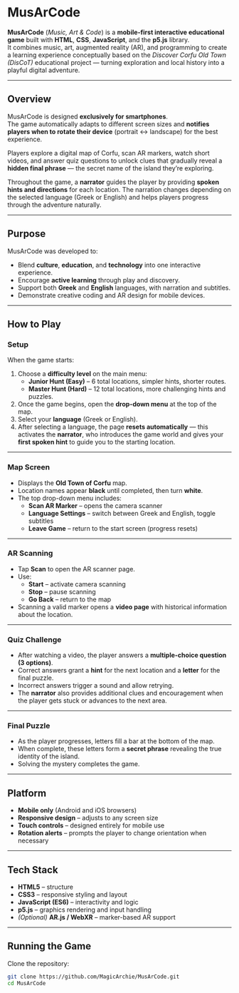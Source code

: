 # MusArCode  

**MusArCode** (*Music, Art & Code*) is a **mobile-first interactive educational game** built with **HTML**, **CSS**, **JavaScript**, and the **p5.js** library.  
It combines music, art, augmented reality (AR), and programming to create a learning experience conceptually based on the *Discover Corfu Old Town (DisCoT)* educational project — turning exploration and local history into a playful digital adventure.

---

## Overview  

MusArCode is designed **exclusively for smartphones**.  
The game automatically adapts to different screen sizes and **notifies players when to rotate their device** (portrait ↔ landscape) for the best experience.  

Players explore a digital map of Corfu, scan AR markers, watch short videos, and answer quiz questions to unlock clues that gradually reveal a **hidden final phrase** — the secret name of the island they’re exploring.  

Throughout the game, a **narrator** guides the player by providing **spoken hints and directions** for each location. The narration changes depending on the selected language (Greek or English) and helps players progress through the adventure naturally.

---

## Purpose  

MusArCode was developed to:  
- Blend **culture**, **education**, and **technology** into one interactive experience.  
- Encourage **active learning** through play and discovery.  
- Support both **Greek** and **English** languages, with narration and subtitles.  
- Demonstrate creative coding and AR design for mobile devices.  

---

## How to Play  

### Setup  
When the game starts:  
1. Choose a **difficulty level** on the main menu:  
   - **Junior Hunt (Easy)** – 6 total locations, simpler hints, shorter routes.  
   - **Master Hunt (Hard)** – 12 total locations, more challenging hints and puzzles.  
2. Once the game begins, open the **drop-down menu** at the top of the map.  
3. Select your **language** (Greek or English).  
4. After selecting a language, the page **resets automatically** — this activates the **narrator**, who introduces the game world and gives your **first spoken hint** to guide you to the starting location.  

---

### Map Screen  
- Displays the **Old Town of Corfu** map.  
- Location names appear **black** until completed, then turn **white**.  
- The top drop-down menu includes:  
  - **Scan AR Marker** – opens the camera scanner  
  - **Language Settings** – switch between Greek and English, toggle subtitles  
  - **Leave Game** – return to the start screen (progress resets)

---

### AR Scanning  
- Tap **Scan** to open the AR scanner page.  
- Use:  
  - **Start** – activate camera scanning  
  - **Stop** – pause scanning  
  - **Go Back** – return to the map  
- Scanning a valid marker opens a **video page** with historical information about the location.

---

### Quiz Challenge  
- After watching a video, the player answers a **multiple-choice question (3 options)**.  
- Correct answers grant a **hint** for the next location and a **letter** for the final puzzle.  
- Incorrect answers trigger a sound and allow retrying.  
- The **narrator** also provides additional clues and encouragement when the player gets stuck or advances to the next area.  

---

### Final Puzzle  
- As the player progresses, letters fill a bar at the bottom of the map.  
- When complete, these letters form a **secret phrase** revealing the true identity of the island.  
- Solving the mystery completes the game.

---

## Platform  

- **Mobile only** (Android and iOS browsers)  
- **Responsive design** – adjusts to any screen size  
- **Touch controls** – designed entirely for mobile use  
- **Rotation alerts** – prompts the player to change orientation when necessary  

---

## Tech Stack  

- **HTML5** – structure  
- **CSS3** – responsive styling and layout  
- **JavaScript (ES6)** – interactivity and logic  
- **p5.js** – graphics rendering and input handling  
- *(Optional)* **AR.js / WebXR** – marker-based AR support  

---

## Running the Game  

Clone the repository:  
```bash
git clone https://github.com/MagicArchie/MusArCode.git
cd MusArCode
